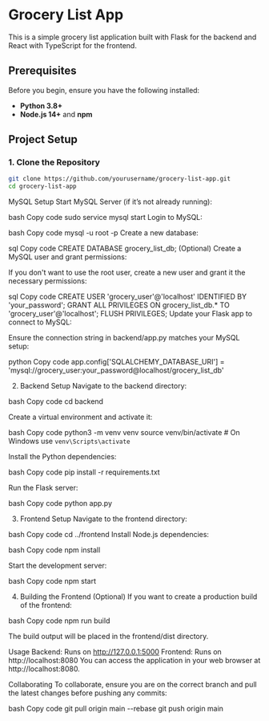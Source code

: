 # Grocery List App

This is a simple grocery list application built with Flask for the backend and React with TypeScript for the frontend.

## Prerequisites

Before you begin, ensure you have the following installed:

- **Python 3.8+**
- **Node.js 14+** and **npm**

## Project Setup

### 1. Clone the Repository

```bash
git clone https://github.com/yourusername/grocery-list-app.git
cd grocery-list-app
```
MySQL Setup
Start MySQL Server (if it’s not already running):

bash
Copy code
sudo service mysql start
Login to MySQL:

bash
Copy code
mysql -u root -p
Create a new database:

sql
Copy code
CREATE DATABASE grocery_list_db;
(Optional) Create a MySQL user and grant permissions:

If you don't want to use the root user, create a new user and grant it the necessary permissions:

sql
Copy code
CREATE USER 'grocery_user'@'localhost' IDENTIFIED BY 'your_password';
GRANT ALL PRIVILEGES ON grocery_list_db.* TO 'grocery_user'@'localhost';
FLUSH PRIVILEGES;
Update your Flask app to connect to MySQL:

Ensure the connection string in backend/app.py matches your MySQL setup:

python
Copy code
app.config['SQLALCHEMY_DATABASE_URI'] = 'mysql://grocery_user:your_password@localhost/grocery_list_db'

2. Backend Setup
Navigate to the backend directory:

bash
Copy code
cd backend

Create a virtual environment and activate it:

bash
Copy code
python3 -m venv venv
source venv/bin/activate  # On Windows use `venv\Scripts\activate`

Install the Python dependencies:

bash
Copy code
pip install -r requirements.txt

Run the Flask server:

bash
Copy code
python app.py

3. Frontend Setup
Navigate to the frontend directory:

bash
Copy code
cd ../frontend
Install Node.js dependencies:

bash
Copy code
npm install

Start the development server:

bash
Copy code
npm start

4. Building the Frontend (Optional)
If you want to create a production build of the frontend:

bash
Copy code
npm run build

The build output will be placed in the frontend/dist directory.

Usage
Backend: Runs on http://127.0.0.1:5000
Frontend: Runs on http://localhost:8080
You can access the application in your web browser at http://localhost:8080.

Collaborating
To collaborate, ensure you are on the correct branch and pull the latest changes before pushing any commits:

bash
Copy code
git pull origin main --rebase
git push origin main
